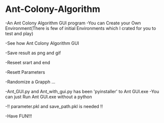# Ant-Colony-Algorithm
-An Ant Colony Algorithm GUI program
-You can Create your Own Environment(There is few of initial Environments which I crated for you to test and play)

-See how Ant Colony Algorithm GUI

-Save result as png and gif

-Reseet srart and end

-Resett Parameters

-Randomize a Grapph ...

-Ant_GUI.py and Ant_with_gui.py has been 'pyinstaller' to Ant GUI.exe
-You can just Run Ant GUI.exe without a python
 
 -!! parameter.pkl and save_path.pkl is needed !!
 
-Have FUN!!!
